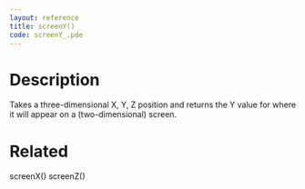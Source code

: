 ```yaml
---
layout: reference
title: screenY()
code: screenY_.pde
---
```


# Description

Takes a three-dimensional X, Y, Z position and returns the Y value for where it will appear on a (two-dimensional) screen.

# Related

screenX()
screenZ()
